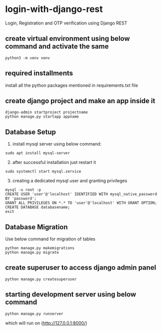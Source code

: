 # login-with-django-rest

Login, Registration and OTP verification using Django REST

## create virtual environment using below command and activate the same
```
python3 -m venv venv
```
## required installments
install all the python packages mentioned in requirements.txt file

## create django project and make an app inside it
```
django-admin startproject projectname
python manage.py startapp appname
```

## Database Setup
1. install mysql server using below command:
```
sudo apt install mysql-server
```
2. after successful installation just restart it
```
sudo systemctl start mysql.service
```
3. creating a dedicated mysql user and granting privileges
```
mysql -u root -p
CREATE USER 'user'@'localhost' IDENTIFIED WITH mysql_native_password BY 'password';
GRANT ALL PRIVILEGES ON *.* TO 'user'@'localhost' WITH GRANT OPTION;
CREATE DATABASE databasename;
exit
```
## Database Migration
Use below command for migration of tables
```
python manage.py makemigrations
python manage.py migrate
```
## create superuser to access django admin panel
```
python manage.py createsuperuser
```
## starting development server using below command
```
python manage.py runserver
```
which will run on (http://127.0.0.1:8000/)

